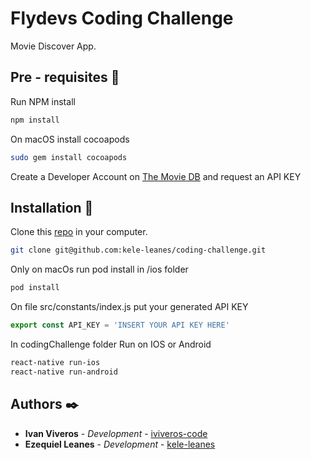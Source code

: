 # Flydevs Coding Challenge

Movie Discover App.

## Pre - requisites 🚀

Run NPM install

```bash
npm install
```

On macOS install cocoapods

```bash
sudo gem install cocoapods
```

Create a Developer Account on [The Movie DB](https://www.themoviedb.org/signup) and request an API KEY

## Installation 🔧

Clone this [repo](https://github.com/kele-leanes/coding-challenge) in your computer.

```bash
git clone git@github.com:kele-leanes/coding-challenge.git
```

Only on macOs run pod install in /ios folder

```bash
pod install
```

On file src/constants/index.js put your generated API KEY

```javascript
export const API_KEY = 'INSERT YOUR API KEY HERE'
```

In codingChallenge folder Run on IOS or Android

```bash
react-native run-ios
react-native run-android
```

## Authors ✒️

* **Ivan Viveros** - *Development* - [iviveros-code](https://github.com/iviveros-code)
* **Ezequiel Leanes** - *Development* - [kele-leanes](https://github.com/kele-leanes)

